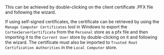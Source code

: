 This can be achieved by double-clicking on the client certificate .PFX file and following the wizard.

  If using self-signed certificates, the certificate can be retrieved by using the `Manage Computer Certificates` tool in Windows to export the `CortexServerCertificate` from the `Personal` store as a pfx file and then importing it to the `Current User` store by double-clicking on it and following the wizard. The certificate must also be imported to `Trusted Root Certification Authorities` in the `Local Computer` store.

